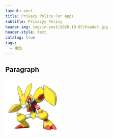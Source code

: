```yaml
---
layout: post
title: Privacy Policy For Apps
subtitle: Privacyy Policy
header-img: img/in-post/2020-10-07/header.jpg
header-style: text
catalog: true
tags:
  - 摸鱼
---
```


## Paragraph

![Test Images](/img/in-post/2023-11-30/fakemon4_export.png)